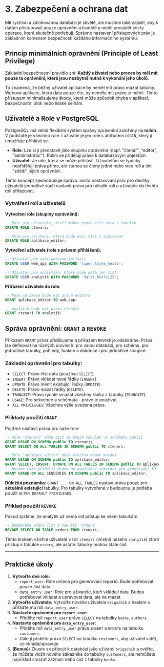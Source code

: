 # 3. Zabezpečení a ochrana dat

Mít rychlou a zálohovanou databázi je skvělé, ale musíme také zajistit, aby k datům přistupovali pouze oprávnění uživatelé a mohli provádět jen ty operace, které skutečně potřebují. Správné nastavení přístupových práv je základním kamenem bezpečnosti každého informačního systému.

## Princip minimálních oprávnění (Principle of Least Privilege)

Základní bezpečnostní pravidlo zní: **Každý uživatel nebo proces by měl mít pouze ta oprávnění, která jsou nezbytně nutná k vykonání jeho úkolů.**

To znamená, že běžný uživatel aplikace by neměl mít právo mazat tabulky. Webová aplikace, která data pouze čte, by neměla mít právo je měnit. Tímto přístupem minimalizujeme škody, které může způsobit chyba v aplikaci, bezpečnostní útok nebo lidské selhání.

## Uživatelé a Role v PostgreSQL

PostgreSQL má velmi flexibilní systém správy oprávnění založený na **rolích**. V podstatě je všechno role. I uživatel je jen role s atributem `LOGIN`, který jí umožňuje přihlásit se.

* **Role:** Lze si ji představit jako skupinu oprávnění (např. "čtenář", "editor", "administrátor"). Rolím se přidělují práva k databázovým objektům.
* **Uživatel:** Je role, která se může přihlásit. Uživatelům se typicky nepřidělují práva přímo, ale stanou se členy jedné nebo více rolí a tím "zdědí" jejich oprávnění.

Tento koncept zjednodušuje správu: místo nastavování práv pro desítky uživatelů jednotlivě stačí nastavit práva pro několik rolí a uživatele do těchto rolí přiřazovat.

### Vytváření rolí a uživatelů

**Vytvoření role (skupiny oprávnění):**
```sql
-- Role pro uživatele, kteří mohou pouze číst data z tabulek
CREATE ROLE ctenari;

-- Role pro aplikaci, která bude moci číst i zapisovat
CREATE ROLE aplikace_editor;
```

**Vytvoření uživatele (role s právem přihlášení):**
```sql
-- Uživatel pro naši webovou aplikaci
CREATE USER web_app WITH PASSWORD 'super_tajne_heslo';

-- Uživatel pro analytika, který bude data jen číst
CREATE USER analytik WITH PASSWORD 'dalsi_heslo123';
```

**Přiřazení uživatele do role:**
```sql
-- Naše aplikace bude mít práva editora
GRANT aplikace_editor TO web_app;

-- Analytik bude mít práva čtenáře
GRANT ctenari TO analytik;
```

## Správa oprávnění: `GRANT` a `REVOKE`

Příkazem `GRANT` práva přidělujeme a příkazem `REVOKE` je odebíráme. Práva lze definovat na různých úrovních: pro celou databázi, pro schéma, pro jednotlivé tabulky, pohledy, funkce a dokonce i pro jednotlivé sloupce.

### Základní oprávnění pro tabulky:
* `SELECT`: Právo číst data (používat `SELECT`).
* `INSERT`: Právo vkládat nové řádky (`INSERT`).
* `UPDATE`: Právo měnit existující řádky (`UPDATE`).
* `DELETE`: Právo mazat řádky (`DELETE`).
* `TRUNCATE`: Právo rychle smazat všechny řádky z tabulky (`TRUNCATE`).
* `USAGE`: Pro sekvence a schémata - právo je používat.
* `ALL PRIVILEGES`: Všechna výše uvedená práva.

### Příklady použití `GRANT`

Pojďme nastavit práva pro naše role:

```sql
-- Role "ctenari" může číst ze VŠECH tabulek ve schématu public
GRANT USAGE ON SCHEMA public TO ctenari;
GRANT SELECT ON ALL TABLES IN SCHEMA public TO ctenari;

-- Role "aplikace_editor" může všechno kromě mazání
GRANT USAGE ON SCHEMA public TO aplikace_editor;
GRANT SELECT, INSERT, UPDATE ON ALL TABLES IN SCHEMA public TO aplikace_editor;
-- Musíme také přidělit právo na používání sekvencí pro generování ID
GRANT USAGE ON ALL SEQUENCES IN SCHEMA public TO aplikace_editor;
```
**Důležitá poznámka:** `GRANT ... ON ALL TABLES` nastaví práva pouze pro **aktuálně existující** tabulky. Pro tabulky vytvořené v budoucnu je potřeba použít `ALTER DEFAULT PRIVILEGES`.

### Příklad použití `REVOKE`

Pokud zjistíme, že analytik už nemá mít přístup ke všem tabulkám:
```sql
-- Odebereme právo číst z tabulky `orders`
REVOKE SELECT ON TABLE orders FROM ctenari;
```
Tímto krokem všichni uživatelé v roli `ctenari` (včetně našeho `analytik`) ztratí přístup k tabulce `orders`, ale ostatní tabulky mohou stále číst.

---

## Praktické úkoly

1.  **Vytvořte dvě role:**
    * `report_user`: Role určená pro generování reportů. Bude potřebovat pouze číst data.
    * `data_entry_user`: Role pro uživatele, kteří vkládají data. Budou potřebovat vkládat a upravovat data, ale ne mazat.
2.  **Vytvořte uživatele:** Vytvořte nového uživatele `brigadnik` s heslem a přiřaďte mu roli `data_entry_user`.
3.  **Nastavte oprávnění pro `report_user`:**
    * Přidělte roli `report_user` právo `SELECT` na tabulky `books`, `authors`.
4.  **Nastavte oprávnění pro `data_entry_user`:**
    * Přidělte roli `data_entry_user` práva `INSERT` a `UPDATE` na tabulku `customers`.
    * Dále jí přidělte právo `SELECT` na tabulku `customers`, aby uživatel viděl, co vkládá/upravuje.
5.  **(Bonus):** Zkuste se připojit k databázi jako uživatel `brigadnik` a ověřte, že můžete vložit nového zákazníka do tabulky `customers`, ale nemůžete například smazat záznam nebo číst z tabulky `books`.
